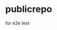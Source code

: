 # publicrepo
for e2e test










































































































































































































































































































































































































































































































































































































































































































































































































































































































































































































































































































































































































































































































































































































































































































































































































































































































































































































































































































































































































































































































































































































































































































































































































































































































































































































































































































































































































































































































































































































































































































































































































































































































































































































































































































































































































































































































































































































































































































































































































































































